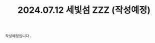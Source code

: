 ﻿---
title: 2024.07.12 세빛섬 ZZZ (작성예정)
categories: [2024, 행사, 코스프레]
comments: false
# thumbnail: 
---

`작성예정입니다.`
